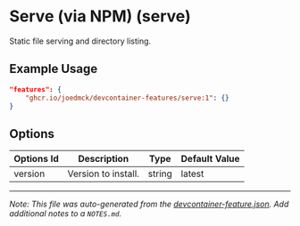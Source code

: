 
# Serve (via NPM) (serve)

Static file serving and directory listing.

## Example Usage

```json
"features": {
    "ghcr.io/joedmck/devcontainer-features/serve:1": {}
}
```

## Options

| Options Id | Description | Type | Default Value |
|-----|-----|-----|-----|
| version | Version to install. | string | latest |



---

_Note: This file was auto-generated from the [devcontainer-feature.json](https://github.com/joedmck/devcontainer-features/blob/main/src/serve/devcontainer-feature.json).  Add additional notes to a `NOTES.md`._
